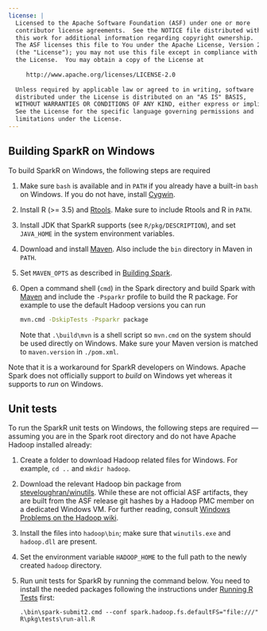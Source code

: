 ```yaml
---
license: |
  Licensed to the Apache Software Foundation (ASF) under one or more
  contributor license agreements.  See the NOTICE file distributed with
  this work for additional information regarding copyright ownership.
  The ASF licenses this file to You under the Apache License, Version 2.0
  (the "License"); you may not use this file except in compliance with
  the License.  You may obtain a copy of the License at
 
     http://www.apache.org/licenses/LICENSE-2.0
 
  Unless required by applicable law or agreed to in writing, software
  distributed under the License is distributed on an "AS IS" BASIS,
  WITHOUT WARRANTIES OR CONDITIONS OF ANY KIND, either express or implied.
  See the License for the specific language governing permissions and
  limitations under the License.
---
```


## Building SparkR on Windows

To build SparkR on Windows, the following steps are required

1. Make sure `bash` is available and in `PATH` if you already have a built-in `bash` on Windows. If you do not have, install [Cygwin](https://www.cygwin.com/).

2. Install R (>= 3.5) and [Rtools](https://cloud.r-project.org/bin/windows/Rtools/). Make sure to
include Rtools and R in `PATH`.

3. Install JDK that SparkR supports (see `R/pkg/DESCRIPTION`), and set `JAVA_HOME` in the system environment variables.

4. Download and install [Maven](https://maven.apache.org/download.html). Also include the `bin`
directory in Maven in `PATH`.

5. Set `MAVEN_OPTS` as described in [Building Spark](https://spark.apache.org/docs/latest/building-spark.html).

6. Open a command shell (`cmd`) in the Spark directory and build Spark with [Maven](https://spark.apache.org/docs/latest/building-spark.html#buildmvn) and include the `-Psparkr` profile to build the R package. For example to use the default Hadoop versions you can run

    ```bash
    mvn.cmd -DskipTests -Psparkr package
    ```

    Note that `.\build\mvn` is a shell script so `mvn.cmd` on the system should be used directly on Windows.
    Make sure your Maven version is matched to `maven.version` in `./pom.xml`.

Note that it is a workaround for SparkR developers on Windows. Apache Spark does not officially support to _build_ on Windows yet whereas it supports to _run_ on Windows.

##  Unit tests

To run the SparkR unit tests on Windows, the following steps are required —assuming you are in the Spark root directory and do not have Apache Hadoop installed already:

1. Create a folder to download Hadoop related files for Windows. For example, `cd ..` and `mkdir hadoop`.

2. Download the relevant Hadoop bin package from [steveloughran/winutils](https://github.com/steveloughran/winutils). While these are not official ASF artifacts, they are built from the ASF release git hashes by a Hadoop PMC member on a dedicated Windows VM. For further reading, consult [Windows Problems on the Hadoop wiki](https://wiki.apache.org/hadoop/WindowsProblems).

3. Install the files into `hadoop\bin`; make sure that `winutils.exe` and `hadoop.dll` are present.

4. Set the environment variable `HADOOP_HOME` to the full path to the newly created `hadoop` directory.

5. Run unit tests for SparkR by running the command below. You need to install the needed packages following the instructions under [Running R Tests](https://spark.apache.org/docs/latest/building-spark.html#running-r-tests) first:

    ```
    .\bin\spark-submit2.cmd --conf spark.hadoop.fs.defaultFS="file:///" R\pkg\tests\run-all.R
    ```

